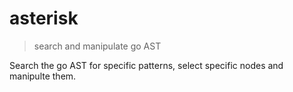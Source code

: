 # asterisk
> search and manipulate go AST
 
Search the go AST for specific patterns, select specific nodes and manipulte them.